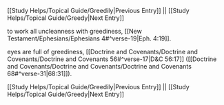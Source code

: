 [[Study Helps/Topical Guide/Greedily|Previous Entry]]  ||  [[Study Helps/Topical Guide/Greedy|Next Entry]]

 to work all uncleanness with greediness, [[New Testament/Ephesians/Ephesians 4#^verse-19|Eph. 4:19]].

 eyes are full of greediness, [[Doctrine and Covenants/Doctrine and Covenants/Doctrine and Covenants 56#^verse-17|D&C 56:17]] ([[Doctrine and Covenants/Doctrine and Covenants/Doctrine and Covenants 68#^verse-31|68:31]]).

[[Study Helps/Topical Guide/Greedily|Previous Entry]]  ||  [[Study Helps/Topical Guide/Greedy|Next Entry]]
